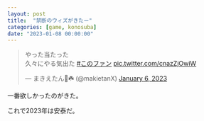 ```yaml
---
layout: post
title:  "禁断のウィズがきたー"
categories: [game, konosuba]
date: "2023-01-08 00:00:00"
---
```


<blockquote class="twitter-tweet tw-align-center"><p lang="ja" dir="ltr">やった当たった<br>久々にやる気出た <a href="https://twitter.com/hashtag/%E3%81%93%E3%81%AE%E3%83%95%E3%82%A1%E3%83%B3?src=hash&amp;ref_src=twsrc%5Etfw">#このファン</a> <a href="https://t.co/cnazZjOwiW">pic.twitter.com/cnazZjOwiW</a></p>&mdash; まきえたん🥦☘️ (@makietanX) <a href="https://twitter.com/makietanX/status/1611306615965376515?ref_src=twsrc%5Etfw">January 6, 2023</a></blockquote> <script async src="https://platform.twitter.com/widgets.js" charset="utf-8"></script>

一番欲しかったのがきた。

これで2023年は安泰だ。
